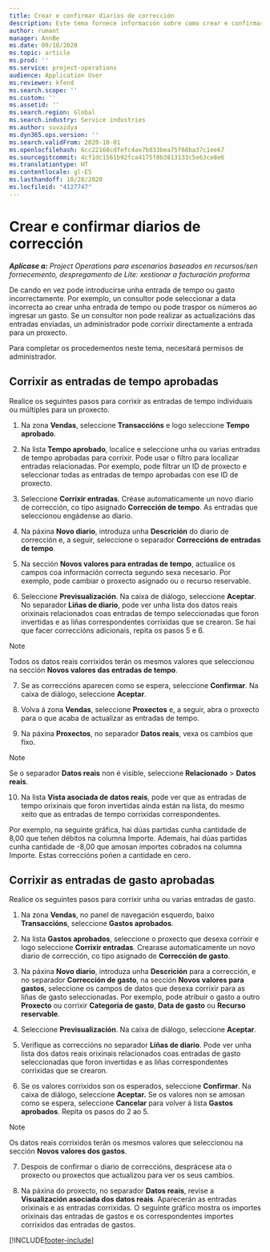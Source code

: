 ```yaml
---
title: Crear e confirmar diarios de corrección
description: Este tema fornece información sobre como crear e confirmar un diario de corrección.
author: rumant
manager: AnnBe
ms.date: 09/18/2020
ms.topic: article
ms.prod: ''
ms.service: project-operations
audience: Application User
ms.reviewer: kfend
ms.search.scope: ''
ms.custom: ''
ms.assetid: ''
ms.search.region: Global
ms.search.industry: Service industries
ms.author: suvaidya
ms.dyn365.ops.version: ''
ms.search.validFrom: 2020-10-01
ms.openlocfilehash: 6cc22168cdfefc4ae7b833bea75f68ba37c1ee67
ms.sourcegitcommit: 4cf1dc1561b92fca4175f0b3813133c5e63ce8e6
ms.translationtype: HT
ms.contentlocale: gl-ES
ms.lasthandoff: 10/28/2020
ms.locfileid: "4127747"
---
```

# <a name="create-and-confirm-correction-journals"></a>Crear e confirmar diarios de corrección

_**Aplícase a:** Project Operations para escenarios baseados en recursos/sen fornecemento, despregamento de Lite: xestionar a facturación proforma_

De cando en vez pode introducirse unha entrada de tempo ou gasto incorrectamente. Por exemplo, un consultor pode seleccionar a data incorrecta ao crear unha entrada de tempo ou pode traspor os números ao ingresar un gasto. Se un consultor non pode realizar as actualizacións das entradas enviadas, un administrador pode corrixir directamente a entrada para un proxecto.

Para completar os procedementos neste tema, necesitará permisos de administrador.

## <a name="correct-approved-time-entries"></a>Corrixir as entradas de tempo aprobadas     

Realice os seguintes pasos para corrixir as entradas de tempo individuais ou múltiples para un proxecto.

1. Na zona **Vendas**, seleccione **Transaccións** e logo seleccione **Tempo aprobado**. 

2. Na lista **Tempo aprobado**, localice e seleccione unha ou varias entradas de tempo aprobadas para corrixir. Pode usar o filtro para localizar entradas relacionadas. Por exemplo, pode filtrar un ID de proxecto e seleccionar todas as entradas de tempo aprobadas con ese ID de proxecto.

3. Seleccione **Corrixir entradas**. Créase automaticamente un novo diario de corrección, co tipo asignado **Corrección de tempo**. As entradas que seleccionou engádense ao diario. 

4. Na páxina **Novo diario**, introduza unha **Descrición** do diario de corrección e, a seguir, seleccione o separador **Correccións de entradas de tempo**.  

5. Na sección **Novos valores para entradas de tempo**, actualice os campos coa información correcta segundo sexa necesario. Por exemplo, pode cambiar o proxecto asignado ou o recurso reservable.

6. Seleccione **Previsualización**. Na caixa de diálogo, seleccione **Aceptar**. No separador **Liñas de diario**, pode ver unha lista dos datos reais orixinais relacionados coas entradas de tempo seleccionadas que foron invertidas e as liñas correspondentes corrixidas que se crearon. Se hai que facer correccións adicionais, repita os pasos 5 e 6. 

> [!NOTE]
> Todos os datos reais corrixidos terán os mesmos valores que seleccionou na sección **Novos valores das entradas de tempo**.

7. Se as correccións aparecen como se espera, seleccione **Confirmar**. Na caixa de diálogo, seleccione **Aceptar**.

8. Volva á zona **Vendas**, seleccione **Proxectos** e, a seguir, abra o proxecto para o que acaba de actualizar as entradas de tempo. 

9. Na páxina **Proxectos**, no separador **Datos reais**, vexa os cambios que fixo. 

> [!NOTE]
> Se o separador **Datos reais** non é visible, seleccione **Relacionado** > **Datos reais**.  

10. Na lista **Vista asociada de datos reais**, pode ver que as entradas de tempo orixinais que foron invertidas aínda están na lista, do mesmo xeito que as entradas de tempo corrixidas correspondentes. 

Por exemplo, na seguinte gráfica, hai dúas partidas cunha cantidade de 8,00 que teñen débitos na columna Importe. Ademais, hai dúas partidas cunha cantidade de -8,00 que amosan importes cobrados na columna Importe. Estas correccións poñen a cantidade en cero.

 
## <a name="correct-approved-expense-entries"></a>Corrixir as entradas de gasto aprobadas

Realice os seguintes pasos para corrixir unha ou varias entradas de gasto. 

1. Na zona **Vendas**, no panel de navegación esquerdo, baixo **Transaccións**, seleccione **Gastos aprobados**.

2. Na lista **Gastos aprobados**, seleccione o proxecto que desexa corrixir e logo seleccione **Corrixir entradas**. Crearase automaticamente un novo diario de corrección, co tipo asignado de **Corrección de gasto**. 

3. Na páxina **Novo diario**, introduza unha **Descrición** para a corrección, e no separador **Corrección de gasto**, na sección **Novos valores para gastos**, seleccione os campos de datos que desexa corrixir para as liñas de gasto seleccionadas. Por exemplo, pode atribuír o gasto a outro **Proxecto** ou corrixir **Categoría de gasto**, **Data de gasto** ou **Recurso reservable**.

4. Seleccione **Previsualización**. Na caixa de diálogo, seleccione **Aceptar**. 

5. Verifique as correccións no separador **Liñas de diario**. Pode ver unha lista dos datos reais orixinais relacionados coas entradas de gasto seleccionadas que foron invertidas e as liñas correspondentes corrixidas que se crearon.

6. Se os valores corrixidos son os esperados, seleccione **Confirmar**. Na caixa de diálogo, seleccione **Aceptar.** Se os valores non se amosan como se espera, seleccione **Cancelar** para volver á lista **Gastos aprobados**. Repita os pasos do 2 ao 5. 

> [!NOTE]
> Os datos reais corrixidos terán os mesmos valores que seleccionou na sección **Novos valores dos gastos**.

7. Despois de confirmar o diario de correccións, desprácese ata o proxecto ou proxectos que actualizou para ver os seus cambios.  

8. Na páxina do proxecto, no separador **Datos reais**, revise a **Visualización asociada dos datos reais**. Aparecerán as entradas orixinais e as entradas corrixidas. O seguinte gráfico mostra os importes orixinais das entradas de gastos e os correspondentes importes corrixidos das entradas de gastos. 




[!INCLUDE[footer-include](../includes/footer-banner.md)]
